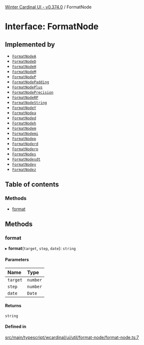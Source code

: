 [Winter Cardinal UI - v0.374.0](../index.md) / FormatNode

# Interface: FormatNode

## Implemented by

- [`FormatNodeA`](../classes/FormatNodeA.md)
- [`FormatNodeD`](../classes/FormatNodeD.md)
- [`FormatNodeH`](../classes/FormatNodeH.md)
- [`FormatNodeM`](../classes/FormatNodeM.md)
- [`FormatNodeP`](../classes/FormatNodeP.md)
- [`FormatNodePadding`](../classes/FormatNodePadding.md)
- [`FormatNodePlus`](../classes/FormatNodePlus.md)
- [`FormatNodePrecision`](../classes/FormatNodePrecision.md)
- [`FormatNodeRP`](../classes/FormatNodeRP.md)
- [`FormatNodeString`](../classes/FormatNodeString.md)
- [`FormatNodeY`](../classes/FormatNodeY.md)
- [`FormatNodea`](../classes/FormatNodea-1.md)
- [`FormatNoded`](../classes/FormatNoded-1.md)
- [`FormatNodeh`](../classes/FormatNodeh-1.md)
- [`FormatNodem`](../classes/FormatNodem-1.md)
- [`FormatNodemi`](../classes/FormatNodemi.md)
- [`FormatNodep`](../classes/FormatNodep-1.md)
- [`FormatNoderd`](../classes/FormatNoderd.md)
- [`FormatNoderp`](../classes/FormatNoderp-1.md)
- [`FormatNodes`](../classes/FormatNodes.md)
- [`FormatNodesdt`](../classes/FormatNodesdt.md)
- [`FormatNodey`](../classes/FormatNodey-1.md)
- [`FormatNodez`](../classes/FormatNodez.md)

## Table of contents

### Methods

- [format](FormatNode.md#format)

## Methods

### format

▸ **format**(`target`, `step`, `date`): `string`

#### Parameters

| Name | Type |
| :------ | :------ |
| `target` | `number` |
| `step` | `number` |
| `date` | `Date` |

#### Returns

`string`

#### Defined in

[src/main/typescript/wcardinal/ui/util/format-node/format-node.ts:7](https://github.com/winter-cardinal/winter-cardinal-ui/blob/v0.310.1/src/main/typescript/wcardinal/ui/util/format-node/format-node.ts#L7)

